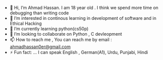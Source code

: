 - 👋 Hi, I’m Ahmad Hassan. I am 18 year old . I think we spend more time on debugging than writing code
- 👀 I’m interested in continous learning in development of software and in Ethical Hacking
- 🌱 I’m currently learning python(cs50p)
- 💞️ I’m looking to collaborate on Python , C devleopment
- 📫 How to reach me , You can reach me by email : ahmadhassan0er@gmail.com
- ⚡ Fun fact: ... I can speak English , German(A1), Urdu, Punjabi, Hindi
 
<!---
AHMAD-del/AHMAD-del is a ✨ special ✨ repository because its `README.md` (this file) appears on your GitHub profile.
You can click the Preview link to take a look at your changes.
--->
